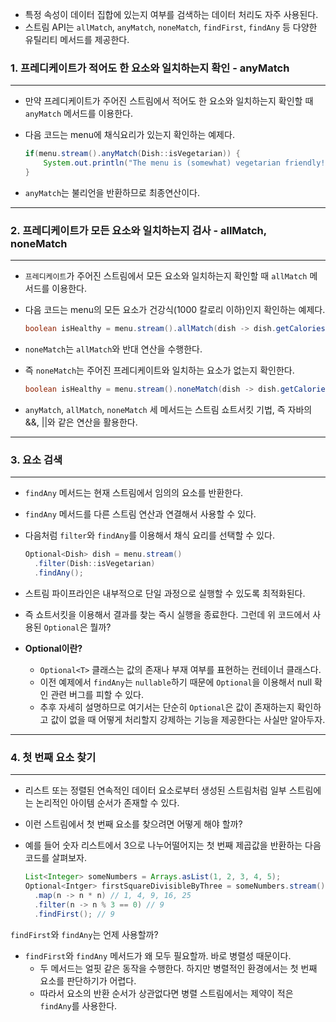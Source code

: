 - 특정 속성이 데이터 집합에 있는지 여부를 검색하는 데이터 처리도 자주 사용된다.
- 스트림 API는 `allMatch`, `anyMatch`, `noneMatch`, `findFirst`, `findAny` 등 다양한 유틸리티 메서드를 제공한다.

### 1. 프레디케이트가 적어도 한 요소와 일치하는지 확인 - anyMatch

---

- 만약 프레디케이트가 주어진 스트림에서 적어도 한 요소와 일치하는지 확인할 때 `anyMatch` 메서드를 이용한다.

- 다음 코드는 menu에 채식요리가 있는지 확인하는 예제다.

    ```java
    if(menu.stream().anyMatch(Dish::isVegetarian)) {
        System.out.println("The menu is (somewhat) vegetarian friendly!!");
    }
    ```

- `anyMatch`는 불리언을 반환하므로 최종연산이다.

---

### 2. 프레디케이트가 모든 요소와 일치하는지 검사 - allMatch, noneMatch

---

- `프레디케이트`가 주어진 스트림에서 모든 요소와 일치하는지 확인할 때 `allMatch` 메서드를 이용한다.

- 다음 코드는 menu의 모든 요소가 건강식(1000 칼로리 이하)인지 확인하는 예제다.

    ```java
    boolean isHealthy = menu.stream().allMatch(dish -> dish.getCalories() < 1000);
    ``` 

- `noneMatch`는 `allMatch`와 반대 연산을 수행한다.
- 즉 `noneMatch`는 주어진 프레디케이트와 일치하는 요소가 없는지 확인한다.

  ```java
  boolean isHealthy = menu.stream().noneMatch(dish -> dish.getCalories() < 1000);
  ```

- `anyMatch`, `allMatch`, `noneMatch` 세 메서드는 스트림 쇼트서킷 기법, 즉 자바의 &&, ||와 같은 연산을 활용한다.

---

### 3. 요소 검색

---

- `findAny` 메서드는 현재 스트림에서 임의의 요소를 반환한다.
- `findAny` 메서드를 다른 스트림 연산과 연결해서 사용할 수 있다.

- 다음처럼 `filter`와 `findAny`를 이용해서 채식 요리를 선택할 수 있다.

  ```java
  Optional<Dish> dish = menu.stream()
    .filter(Dish::isVegetarian)
    .findAny();
  ```

- 스트림 파이프라인은 내부적으로 단일 과정으로 실행할 수 있도록 최적화된다.
- 즉 쇼트서킷을 이용해서 결과를 찾는 즉시 실행을 종료한다. 그런데 위 코드에서 사용된 `Optional`은 뭘까?

- ****************************Optional이란?****************************
    - `Optional<T>` 클래스는 값의 존재나 부재 여부를 표현하는 컨테이너 클래스다.
    - 이전 예제에서 `findAny`는 `nullable`하기 때문에 `Optional`을 이용해서 null 확인 관련 버그를 피할 수 있다.
    - 추후 자세히 설명하므로 여기서는 단순히 `Optional`은 값이 존재하는지 확인하고 값이 없을 때 어떻게 처리할지 강제하는 기능을 제공한다는 사실만 알아두자.

---

### 4. 첫 번째 요소 찾기

---

- 리스트 또는 정렬된 연속적인 데이터 요소로부터 생성된 스트림처럼 일부 스트림에는 논리적인 아이템 순서가 존재할 수 있다.
- 이런 스트림에서 첫 번째 요소를 찾으려면 어떻게 해야 할까?
- 예를 들어 숫자 리스트에서 3으로 나누어떨어지는 첫 번째 제곱값을 반환하는 다음 코드를 살펴보자.

  ```java
  List<Integer> someNumbers = Arrays.asList(1, 2, 3, 4, 5);
  Optional<Intger> firstSquareDivisibleByThree = someNumbers.stream()
    .map(n -> n * n) // 1, 4, 9, 16, 25
    .filter(n -> n % 3 == 0) // 9
    .findFirst(); // 9
  ```

`findFirst`와 `findAny`는 언제 사용할까?

- `findFirst`와 `findAny` 메서드가 왜 모두 필요할까. 바로 병렬성 때문이다.
    - 두 메서드는 얼핏 같은 동작을 수행한다. 하지만 병렬적인 환경에서는 첫 번째 요소를 판단하기가 어렵다.
    - 따라서 요소의 반환 순서가 상관없다면 병렬 스트림에서는 제약이 적은 `findAny`를 사용한다.
